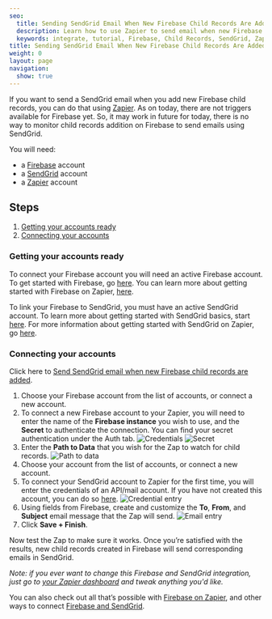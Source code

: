 ```yaml
---
seo:
  title: Sending SendGrid Email When New Firebase Child Records Are Added
  description: Learn how to use Zapier to send email when new Firebase Child Records Are Added.
  keywords: integrate, tutorial, Firebase, Child Records, SendGrid, Zapier
title: Sending SendGrid Email When New Firebase Child Records Are Added
weight: 0
layout: page
navigation:
  show: true
---
```


If you want to send a SendGrid email when you add new Firebase child records, you can do that using [Zapier](http://zapier.com). As on today, there are not triggers available for Firebase yet. So, it may work in future for today, there is no way to monitor child records addition on Firebase to send emails using SendGrid.

You will need:

* a [Firebase](http://www.firebase.com) account
* a [SendGrid](http://sendgrid.com) account
* a [Zapier](http://zapier.com) account

## Steps

1. [Getting your accounts ready](#ready)
2. [Connecting your accounts](#connect)

### Getting your accounts ready<a name="ready"></a>


To connect your Firebase account you will need an active Firebase account. To get started with Firebase, go [here](https://www.firebase.com/tutorial/). You can learn more about getting started with Firebase on Zapier, [here](https://zapier.com/help/firebase/#how-get-started-firebase).

To link your Firebase to SendGrid, you must have an active SendGrid account. To learn more about getting started with SendGrid basics, start [here](https://sendgrid.com/docs/index.html). For more information about getting started with SendGrid on Zapier, go [here](https://zapier.com/help/sendgrid/#how-get-started-sendgrid).

### Connecting your accounts<a name="connect"></a>

Click here to [Send SendGrid email when new Firebase child records are added](https://zapier.com/zapbook/zaps/3291/send-emails-with-sendgrid-when-new-firebase-child-records-are-added/).

1. Choose your Firebase account from the list of accounts, or connect a new account.
2. To connect a new Firebase account to your Zapier, you will need to enter the name of the **Firebase instance** you wish to use, and the **Secret** to authenticate the connection. You can find your secret authentication under the Auth tab.
![Credentials](https://api.monosnap.com/rpc/file/download?id=mHKxFy2GGk7HAi3GiaWCjnlHFL5AwM)
![Secret](https://api.monosnap.com/rpc/file/download?id=qgDlpkBImMfmQgb8TeQCQEZXNK0wnc)
3. Enter the **Path to Data** that you wish for the Zap to watch for child records.
![Path to data](https://api.monosnap.com/rpc/file/download?id=ftCyfZYQCYwIxgDZ7m61vK9wcdU2F3)
4. Choose your  account from the list of accounts, or connect a new account.
5.  To connect your SendGrid account to Zapier for the first time, you will enter the credentials of an API/mail account. If you have not created this account, you can do so [here](https://sendgrid.com/credentials).
![Credential entry](https://api.monosnap.com/rpc/file/download?id=gAajRq9wMKNTN4HyEKzAMosD71ifb8)
6. Using fields from Firebase, create and customize the **To**, **From**, and **Subject** email message that the Zap will send.
![Email entry](https://api.monosnap.com/rpc/file/download?id=z8bVdXOXSPszyLTNfBf0lhSYrPMlcP)
7. Click **Save + Finish**.

Now test the Zap to make sure it works. Once you’re satisfied with the results, new child records created in Firebase will send corresponding emails in SendGrid.

*Note: if you ever want to change this Firebase and SendGrid integration, just go to [your Zapier dashboard](https://zapier.com/app/dashboard) and tweak anything you'd like.*

You can also check out all that’s possible with [Firebase on Zapier](https://zapier.com/zapbook/firebase/), and other ways to connect [Firebase and SendGrid](https://zapier.com/zapbook/firebase/sendgrid).
